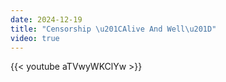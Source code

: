 ```yaml
---
date: 2024-12-19
title: "Censorship \u201CAlive And Well\u201D"
video: true
---
```



{{< youtube aTVwyWKClYw >}}
